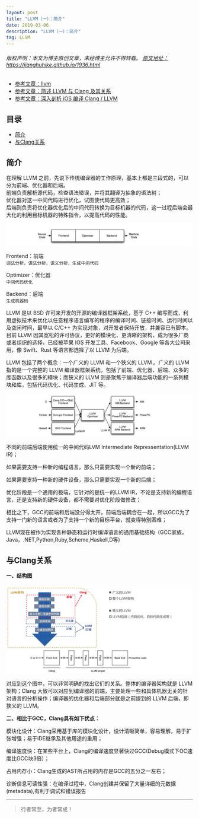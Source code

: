 ```yaml
---
layout: post
title: "LLVM（一）：简介"
date: 2019-03-06 
description: "LLVM（一）：简介"
tag: LLVM
--- 
```


<h6>
  版权声明：本文为博主原创文章，未经博主允许不得转载。
  <a target="_blank" href="https://jianghuhike.github.io/1936.html">
  原文地址：https://jianghuhike.github.io/1936.html 
  </a>
</h6>

- [参考文章：llvm](https://www.jianshu.com/p/72bbcb8d109a)
- [参考文章：简述 LLVM 与 Clang 及其关系](https://blog.csdn.net/xhhjin/article/details/81164076)
- [参考文章：深入剖析 iOS 编译 Clang / LLVM](https://www.jianshu.com/p/da46361518bc)

















## 目录
* [简介](#content1)
* [与Clang关系](#content2)

<!-- ************************************************ -->
## <a id="content1"></a> 简介

在理解 LLVM 之前，先说下传统编译器的工作原理，基本上都是三段式的，可以分为前端、优化器和后端。     
前端负责解析源代码，检查语法错误，并将其翻译为抽象的语法树；     
优化器对这一中间代码进行优化，试图使代码更高效；     
后端则负责将优化器优化后的中间代码转换为目标机器的代码，这一过程后端会最大化的利用目标机器的特殊指令，以提高代码的性能。    

<img src="/images/tools/llvm1.png" alt="img">

Frontend：前端     
`词法分析，语法分析，语义分析，生成中间代码`

Optimizer：优化器    
`中间代码优化`

Backend：后端   
`生成机器码`

LLVM 是以 BSD 许可来开发的开源的编译器框架系统，基于 C++ 编写而成，利用虚拟技术来优化以任意程序语言编写的程序的编译时间、链接时间、运行时间以及空闲时间，最早以 C/C++ 为实现对象，对开发者保持开放，并兼容已有脚本。目前 LLVM 因其宽松的许可协议，更好的模块化、更清晰的架构，成为很多厂商或者组织的选择，已经被苹果 IOS 开发工具、Facebook、Google 等各大公司采用，像 Swift、Rust 等语言都选择了以 LLVM 为后端。

LLVM 包括了两个概念：一个广义的 LLVM 和一个狭义的 LLVM 。广义的 LLVM 指的是一个完整的 LLVM 编译器框架系统，包括了前端、优化器、后端、众多的库函数以及很多的模块；而狭义的 LLVM 则是聚焦于编译器后端功能的一系列模块和库，包括代码优化、代码生成、JIT 等。

<img src="/images/tools/llvm2.png" alt="img">

不同的前端后端使用统一的中间代码LVM Intermediate Repressentation(LLVM IR)；

如果需要支持一种新的编程语言，那么只需要实现一个新的前端；

如果需要支持一种新的硬件设备，那么只需要实现一个新的后端；

优化阶段是一个通用的极端，它针对的是统一的LLVM IR，不论是支持新的编程语言，还是支持新的硬件设备，都不需要对优化阶段做修改；

相比之下，GCC的前端和后端没分得太开，前端后端耦合在一起，所以GCC为了支持一门新的语言或者为了支持一个新的目标平台，就变得特别困难；

LLVM现在被作为实现各种静态和运行时编译语言的通用基础结构（GCC家族，Java，.NET,Python,Ruby,Scheme,Haskell,D等)



<!-- ************************************************ -->
## <a id="content2"></a> 与Clang关系

**一、结构图**

<img src="/images/tools/llvm3.png" alt="img">


对应到这个图中，可以非常明确的找出它们的关系。整体的编译器架构就是 LLVM 架构；Clang 大致可以对应到编译器的前端，主要处理一些和具体机器无关的针对语言的分析操作；编译器的优化器和后端部分就是之前提到的 LLVM 后端，即狭义的 LLVM。

**二、相比于GCC，Clang具有如下优点：**

模块化设计：Clang采用基于库的模块化设计，设计清晰简单，容易理解，易于扩张增强；易于IDE继承及其他用途的重用；

编译速度快：在某些平台上，Clang的编译速度显著快过GCC(Debug模式下OC速度比GCC块3倍）；

占用内存小：Clang生成的AST所占用的内存是GCC的五分之一左右；

诊断信息可读性强：在编译过程中，Clang创建并保留了大量详细的元数据(metadata),有利于调试和错误报告


----------
>  行者常至，为者常成！



